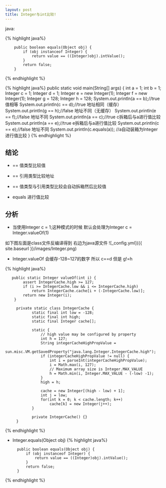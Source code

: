 ```yaml
---
layout: post
title: Integer与int比较!
---
```


java:

{% highlight java%}

        public boolean equals(Object obj) {
            if (obj instanceof Integer) {
                return value == ((Integer)obj).intValue();
            }
            return false;
        }

{% endhighlight %}

{% highlight java%}
	public static void main(String[] args) {
		int a = 1;
		int b = 1;
		Integer c = 1;
		Integer d = 1;
		Integer e = new Integer(1);
		Integer f = new Integer(1);
		Integer g = 128;
        Integer h = 128;
		System.out.println(a == b);//true   值相等
		System.out.println(c == d);//true   地址相同（缓存）
		System.out.println(g == h);//false   地址不同（无缓存）
		System.out.println(e == f);//false  地址不同
		System.out.println(a == c);//true   c拆箱后与a进行值比较
		System.out.println(a == e);//true   e拆箱后与a进行值比较
		System.out.println(c == e);//false  地址不同
		System.out.println(c.equals(a));    //a自动装箱为Integer进行值比较
	}
{% endhighlight %}

## 结论
* == 值类型比较值

* == 引用类型比较地址

* == 值类型与引用类型比较会自动拆箱然后比较值

* equals 进行值比较

## 分析

* 当使用Integer c = 1;这种模式的时候 默认会处理为Integer c = Integer.valueOf(1)

如下图左面是class文件反编译得到 右边为java源文件
![_config.yml]({{ site.baseurl }}/images/Integer.png)

* Integer.valueOf 会缓存-128~127的数字  所以 c==d 但是 g!=h

{% highlight java%}

       public static Integer valueOf(int i) {
            assert IntegerCache.high >= 127;
            if (i >= IntegerCache.low && i <= IntegerCache.high)
                return IntegerCache.cache[i + (-IntegerCache.low)];
            return new Integer(i);
        }

         private static class IntegerCache {
                static final int low = -128;
                static final int high;
                static final Integer cache[];

                static {
                    // high value may be configured by property
                    int h = 127;
                    String integerCacheHighPropValue =
                        sun.misc.VM.getSavedProperty("java.lang.Integer.IntegerCache.high");
                    if (integerCacheHighPropValue != null) {
                        int i = parseInt(integerCacheHighPropValue);
                        i = Math.max(i, 127);
                        // Maximum array size is Integer.MAX_VALUE
                        h = Math.min(i, Integer.MAX_VALUE - (-low) -1);
                    }
                    high = h;

                    cache = new Integer[(high - low) + 1];
                    int j = low;
                    for(int k = 0; k < cache.length; k++)
                        cache[k] = new Integer(j++);
                }

                private IntegerCache() {}
         }

{% endhighlight %}

* Integer.equals(Object obj)
{% highlight java%}

        public boolean equals(Object obj) {
            if (obj instanceof Integer) {
                return value == ((Integer)obj).intValue();
            }
            return false;
        }

{% endhighlight %}

